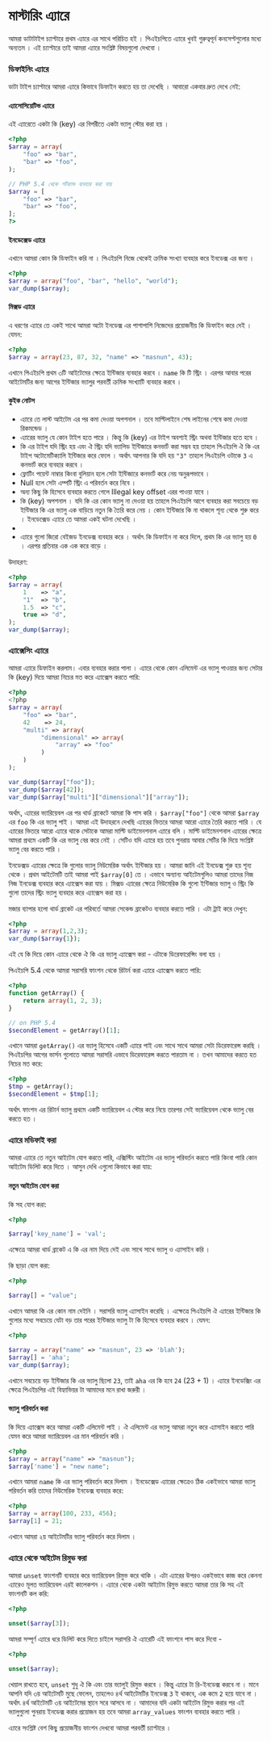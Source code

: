 # মাস্টারিং এ্যারে

আমরা ডাটাটাইপ চ্যাপ্টারে প্রথম এ্যারে এর সাথে পরিচিত হই । পিএইচপিতে এ্যারে খুবই গুরুত্বপূর্ন কনসেপ্টগুলোর মধ্যে অন্যতম । এই চ্যাপ্টারে তাই আমরা এ্যারে সংশ্লিষ্ট বিষয়গুলো দেখবো । 

### ডিফাইনিং এ্যারে 

ডাটা টাইপ চ্যাপ্টারে আমরা এ্যারে কিভাবে ডিফাইন করতে হয় তা দেখেছি । আবারো একবার দ্রুত দেখে নেই: 

#### এ্যাসোসিয়েটিভ এ্যারে
এই এ্যারেতে একটা কি (key) এর বিপরীতে একটা ভ্যালু স্টোর করা হয় । 

```php
<?php
$array = array(
    "foo" => "bar",
    "bar" => "foo",
);

// PHP 5.4 থেকে শর্টহ্যান্ড ব্যবহার করা যায় 
$array = [
    "foo" => "bar",
    "bar" => "foo",
];
?>
```

#### ইনডেক্সেড এ্যারে 

এখানে আমরা কোন কি ডিফাইন করি না । পিএইচপি নিজে থেকেই ক্রমিক সংখ্যা ব্যবহার করে ইনডেক্স এর জন্য । 

```php
<?php
$array = array("foo", "bar", "hello", "world");
var_dump($array);
```

#### মিক্সড এ্যারে 

এ ধরণের এ্যারে তে একই সাথে আমরা অটো ইনডেক্স এর পাশাপাশি নিজেদের প্রয়োজনীয় কি ডিফাইন করে দেই । যেমন: 

```php
<?php
$array = array(23, 87, 32, "name" => "masnun", 43);
```
এখানে পিএইচপি প্রথম ৩টি আইটেমের ক্ষেত্রে ইন্টিজার ব্যবহার করবে । `name` কি টি স্ট্রিং । এরপর আবার পরের আইটেমটির জন্য আগের ইন্টিজার ভ্যালুর পরবর্তী ক্রমিক সংখ্যাটি ব্যবহার করবে । 


#### কুইক নোটস 

* এ্যারে তে লাস্ট আইটেম এর পর কমা দেওয়া অপশনাল । তবে মাল্টিলাইনে শেষ লাইনের শেষে কমা দেওয়া রিকমন্ডেড । 
* এ্যারের ভ্যালু যে কোন টাইপ হতে পারে । কিন্তু কি (key) এর টাইপ অবশ্যই স্ট্রিং অথবা ইন্টিজার হতে হবে । 
* কি এর টাইপ যদি স্ট্রিং হয় এবং ঐ স্ট্রিং যদি ভ্যালিড ইন্টিজারে কনভার্ট করা সম্ভব হয় তাহলে পিএইচপি ঐ কি এর টাইপ অটোমেটিক্যালি ইন্টিজার করে ফেলে । অর্থাৎ আপনার কি যদি হয় `"3"` তাহলে পিএইচপি ওটাকে `3` এ কনভার্ট করে ব্যবহার করবে । 
* ফ্লোটিং পয়েন্ট নাম্বার কিংবা বুলিয়ান হলে সেটা ইন্টিজারে কনভার্ট করে নেয় অনুরূপভাবে । 
* Null হলে সেটা এম্পটি স্ট্রিং এ পরিবর্তন করে নিবে । 
* অন্য কিছু কি হিসেবে ব্যবহার করতে গেলে Illegal key offset এরর পাওয়া যাবে । 
* কি (key) অপশনাল । যদি কি এর কোন ভ্যালু না দেওয়া হয় তাহলে পিএইচপি আগে ব্যবহার করা সবচেয়ে বড় ইন্টিজার কি এর ভ্যালু এক বাড়িয়ে নতুন কি তৈরি করে নেয় । কোন ইন্টিজার কি না থাকলে শূন্য থেকে শুরু করে । ইনডেক্সেড এ্যারে তে আমরা একই ঘটনা দেখেছি । 
* 
* এ্যারে গুলো জিরো বেইজড ইনডেক্স ব্যবহার করে । অর্থাৎ কি ডিফাইন না করে দিলে, প্রথম কি এর ভ্যালু হয় `0` । এরপর প্রতিবার এক এক করে বাড়ে । 

উদাহরণ:

```php
<?php
$array = array(
    1    => "a",
    "1"  => "b",
    1.5  => "c",
    true => "d",
);
var_dump($array);
```

### এ্যাক্সেসিং এ্যারে 

আমরা এ্যারে ডিফাইন করলাম। এবার ব্যবহার করার পালা । এ্যারে থেকে কোন এলিমেন্ট এর ভ্যালু পাওয়ার জন্য সেটার কি (key) দিয়ে আমরা নিচের মত করে এ্যাক্সেস করতে পারি: 

```php
<?php
<?php
$array = array(
    "foo" => "bar",
    42    => 24,
    "multi" => array(
         "dimensional" => array(
             "array" => "foo"
         )
    )
);

var_dump($array["foo"]);
var_dump($array[42]);
var_dump($array["multi"]["dimensional"]["array"]);
```

অর্থাৎ, এ্যারের ভ্যারিয়েবল এর পর থার্ড ব্রাকেটে আমরা কি পাস করি । `$array["foo"]` থেকে আমরা `$array` এর `foo` কি এর ভ্যালু পাই । আমরা এই উদাহরনে দেখছি এ্যারের ভিতরে আমরা আরো এ্যারে তৈরি করতে পারি । যে এ্যারের ভিতরে আরো এ্যারে থাকে সেটাকে আমরা মাল্টি ডাইমেনশনাল এ্যারে বলি । মাল্টি ডাইমেনশনাল এ্যারের ক্ষেত্রে আমরা প্রথমে একটি কি এর ভ্যালু বের করে নেই । সেটিও যদি এ্যারে হয় তবে পুনরায় আবার সেটির কি দিয়ে সংশ্লিষ্ট ভ্যালু বের করতে পারি । 

ইনডেক্সড এ্যারের ক্ষেত্রে কি গুলোর ভ্যালু নিউমেরিক অর্থাৎ ইন্টিজার হয় । আমরা জানি এই ইনডেক্স শুরু হয় শূন্য থেকে । প্রথম আইটেমটি তাই আমরা পাই `$array[0]` তে । এভাবে অন্যান্য আইটেমগুলিও আমরা তাদের নিজ নিজ ইনডেক্স ব্যবহার করে এ্যাক্সেস করা যায় । মিক্সড এ্যারের ক্ষেত্রে নিউমেরিক কি গুলো ইন্টিজার ভ্যালু ও স্ট্রিং কি গুলো তাদের স্ট্রিং ভ্যালু ব্যবহার করে এ্যাক্সেস করা হয় । 

মজার ব্যাপার হলো থার্ড ব্রাকেট এর পরিবর্তে আমরা সেকেন্ড ব্রাকেটও ব্যবহার করতে পারি । এটা ট্রাই করে দেখুন: 

```php
<?php
$array = array(1,2,3);
var_dump($array{1});
``` 
এই যে কি দিয়ে কোন এ্যারে থেকে ঐ কি এর ভ্যালু এ্যাক্সেস করা - এটাকে ডিরেফারেন্সিং বলা হয় । 

পিএইচপি 5.4 থেকে আমরা সরাসরি ফাংশন থেকে রিটার্ন করা এ্যারে এ্যাক্সেস করতে পারি: 

```php
<?php
function getArray() {
    return array(1, 2, 3);
}

// on PHP 5.4
$secondElement = getArray()[1];
```

এখানে আমরা `getArray()` এর ভ্যালু হিসেবে একটি এ্যারে পাই এবং সাথে সাথে আমরা সেটা ডিরেফারেন্স করছি । পিএইচপির আগের ভার্সন গুলোতে আমরা সরাসরি এভাবে ডিরেফারেন্স করতে পারতাম না । তখন আমাদের করতে হত নিচের মত করে: 

```php
<?php
$tmp = getArray();
$secondElement = $tmp[1];
```
অর্থাৎ ফাংশন এর রিটার্ন ভ্যালু প্রথমে একটি ভ্যারিয়েবল এ স্টোর করে নিয়ে তারপর সেই ভ্যারিয়েবল থেকে ভ্যালু বের করতে হত । 

### এ্যারে মডিফাই করা 

আমরা এ্যারে তে নতুন আইটেম যোগ করতে পারি, এক্সিস্টিং আইটেম এর ভ্যালু পরিবর্তন করতে পারি কিংবা পারি কোন আইটেম ডিলিট করে দিতে । আসুন দেখি এগুলো কিভাবে করা যায়: 

#### নতুন আইটেম যোগ করা 

কি সহ যোগ করা: 

```php
<?php

$array['key_name'] = 'val';
```

এক্ষেত্রে আমরা থার্ড ব্রাকেট এ কি এর নাম দিয়ে দেই এবং সাথে সাথে ভ্যালু ও এ্যাসাইন করি । 

কি ছাড়া যোগ করা: 

```php
<?php

$array[] = "value";
```

এখানে আমরা কি এর কোন নাম দেইনি । সরাসরি ভ্যালু এ্যাসাইন করেছি । এক্ষেত্রে পিএইচপি ঐ এ্যারের ইন্টিজার কি গুলোর মধ্যে সবচেয়ে যেটা বড় তার পরের ইন্টিজার ভ্যালু টা কি হিসেবে ব্যবহার করবে । যেমন: 

```php
<?php

$array = array("name" => "masnun", 23 => 'blah');
$array[] = 'aha';
var_dump($array);
```
এখানে সবচেয়ে বড় ইন্টিজার কি এর ভ্যালু ছিলো `23`, তাই `aha` এর কি হবে `24` (23 + 1) । এ্যারে ইনডেক্সিং এর ক্ষেত্রে পিএইচপির এই বিহ্যাভিয়র টা আমাদের মনে রাখা জরুরী । 

#### ভ্যালু পরিবর্তন করা 

কি দিয়ে এ্যাক্সেস করে আমরা একটি এলিমেন্ট পাই । ঐ এলিমেন্ট এর ভ্যালু আমরা নতুন করে এ্যাসাইন করতে পারি যেমন করে আমরা ভ্যারিয়েবল এর মান পরিবর্তন করি । 

```php
<?php
$array = array("name" => "masnun"); 
$array['name'] = "new name";
```
এখানে আমরা `name` কি এর ভ্যালু পরিবর্তন করে দিলাম । ইনডেক্সেড এ্যারের ক্ষেত্রেও ঠিক একইভাবে আমরা ভ্যালু পরিবর্তন করি তাদের নিউমেরিক ইনডেক্স ব্যবহার করে: 

```php
<?php 
$array = array(100, 233, 456);
$array[1] = 21;
```
এখানে আমরা ২য় আইটেমটির ভ্যালু পরিবর্তন করে দিলাম । 

### এ্যারে থেকে আইটেম রিমুভ করা 

আমরা `unset` ফাংশনটি ব্যবহার করে ভ্যারিয়েবল রিমুভ করে থাকি । এটা এ্যারের উপরও একইভাবে কাজ করে কেননা এ্যারেও মূলত ভ্যারিয়েবল এরই কালেকশন । এ্যারে থেকে একটা আইটেম রিমুভ করতে আমরা তার কি সহ এই ফাংশনটি কল করি: 

```php
<?php

unset($array[3]);
```

আমরা সম্পূর্ণ এ্যারে ধরে ডিলিট করে দিতে চাইলে সরাসরি ঐ এ্যারেটি এই ফাংশনে পাস করে দিবো - 

```php
<?php

unset($array);
```

খেয়াল রাখতে হবে, `unset` শুধু ঐ কি এবং তার ভ্যালুই রিমুভ করবে । কিন্তু এ্যারে টা রি-ইনডেক্স করবে না । মানে আপনি যদি ৩য় আইটেমটি মুছে ফেলেন, তাহলেও ৪র্থ আইটেমটির ইনডেক্স `3` ই থাকবে, এক কমে `2` হয়ে যাবে না । অর্থাৎ ৪র্থ আইটেমটি ৩য় আইটেমের স্থানে সরে আসবে না । আমাদের যদি একটা আইটেম রিমুভ করার পর এই ভ্যালুগুলো পুনরায় ইনডেক্স করার প্রয়োজন হয় তবে আমরা `array_values` ফাংশন ব্যবহার করতে পারি । 

এ্যারে সংশ্লিষ্ট বেশ কিছু প্রয়োজনীয় ফাংশন দেখবো আমরা পরবর্তী চ্যাপ্টারে । 


